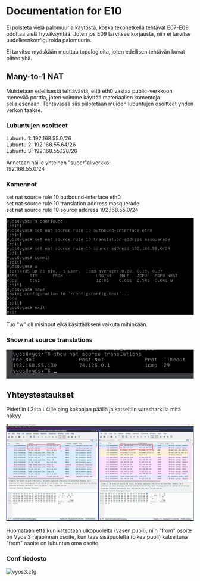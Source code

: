 # Documentation for E10

Ei poisteta vielä palomuuria käytöstä, koska tekohetkellä tehtävät E07-E09 odottaa vielä hyväksyntää. Joten jos E09 tarvitsee korjausta, niin ei tarvitse uudelleenkonfiguroida palomuuria.

Ei tarvitse myöskään muuttaa topologioita, joten edellisen tehtävän kuvat pätee yhä.

## Many-to-1 NAT

Muistetaan edellisestä tehtävästä, että eth0 vastaa public-verkkoon menevää porttia, joten voimme käyttää materiaalien komentoja sellaiesenaan. Tehtävässä siis piilotetaan muiden lubuntujen osoitteet yhden verkon taakse.

### Lubuntujen osoitteet

Lubuntu 1: 192.168.55.0/26</br>
Lubuntu 2: 192.168.55.64/26</br>
Lubuntu 3: 192.168.55.128/26

Annetaan näille yhteinen "super"aliverkko:</br>
192.168.55.0/24

### Komennot

set nat source rule 10 outbound-interface eth0</br>
set nat source rule 10 translation address masquerade</br>
set nat source rule 10 source address 192.168.55.0/24</br>

![nat vyos 3 conf](./E10/natvyos3conf.png)

Tuo "w" oli misinput eikä käsittääkseni vaikuta mihinkään.

### Show nat source translations

![nat translations](./E10/natsource.png)

## Yhteystestaukset

Pidettiin L3:lta L4:lle ping kokoajan päällä ja katseltiin wiresharkilla mitä näkyy

![wireshark NAT](./E10/wiresharkNAT.png)

Huomataan että kun katsotaan ulkopuolelta (vasen puoli), niin "from" osoite on Vyos 3 rajapinnan osoite, kun taas sisäpuolelta (oikea puoli) katseltuna "from" osoite on lubuntun oma osoite.

### Conf tiedosto

![vyos3.cfg](./E10/vyos3.cfg)
